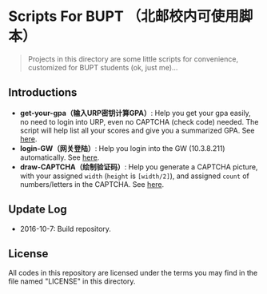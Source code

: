 # Scripts For BUPT （北邮校内可使用脚本）
> Projects in this directory are some little scripts for convenience, customized for BUPT students (ok, just me)...

## Introductions
* **get-your-gpa（输入URP密钥计算GPA）**: Help you get your gpa easily, no need to login into URP, even no CAPTCHA (check code) needed. The script will help list all your scores and give you a summarized GPA. See [here](/scripts-for-bupt/get-your-gpa).
* **login-GW（网关登陆）**: Help you login into the GW (10.3.8.211) automatically. See [here](/scripts-for-bupt/login-bupt-gw).
* **draw-CAPTCHA（绘制验证码）**: Help you generate a CAPTCHA picture, with your assigned `width` (`height` is `[width/2]`), and assigned `count` of numbers/letters in the CAPTCHA. See [here](/scripts-for-bupt/draw-CAPTCHA).

## Update Log
* 2016-10-7: Build repository.

## License
All codes in this repository are licensed under the terms you may find in the file named "LICENSE" in this directory.